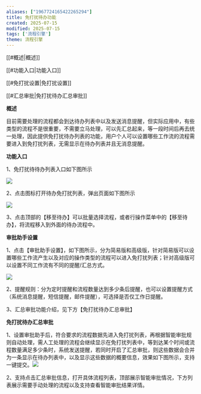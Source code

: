 ```yaml
---
aliases: ["1967724165422265294"]
title: 免打扰待办功能
created: 2025-07-15
modified: 2025-07-15
tags: ['流程引擎']
theme: 流程引擎
---
```


[[#概述|概述]]

[[#功能入口|功能入口]]

[[#免打扰设置|免打扰设置]]

[[#汇总审批|免打扰待办汇总审批]]

**概述**

目前需要处理的流程都会到达待办列表中以及发送消息提醒，但实际应用中，有些类型的流程不是很重要，不需要立马处理，可以先汇总起来，等一段时间后再去统一处理，因此提供免打扰待办列表的功能，用户个人可以设置哪些工作流的流程需要进入到免打扰列表，无需显示在待办列表并且无消息提醒。

**功能入口**

1、免打扰待待办列表入口如下图所示

![](https://myhelpdoc.oss-cn-heyuan.aliyuncs.com/mdimages/fd15cf89c204456f2186913789677c72.jpg)

2、点击图标打开待办免打扰列表，弹出页面如下图所示

![](https://myhelpdoc.oss-cn-heyuan.aliyuncs.com/mdimages/96065cfd594eb70e3da8787369a4b69f.jpg)

3、点击顶部的【移至待办】可以批量选择流程，或者行操作菜单中的【移至待办】，将流程移入到外面的待办流程中。

**审批助手设置**

1、点击【审批助手设置】，如下图所示，分为简易版和高级版，针对简易版可以设置哪些工作流产生以及对应的操作类型的流程可以进入免打扰列表；针对高级版可以设置不同工作流有不同的提醒/汇总方式。

![](https://myhelpdoc.oss-cn-heyuan.aliyuncs.com/mdimages/2b81ca656a4d8a7191df11cb46acb071.jpg)

2、提醒规则：分为定时提醒和流程数量达到多少条后提醒，也可以设置提醒方式（系统消息提醒，短信提醒，邮件提醒），可选择是否仅工作日提醒。

3、汇总审批功能介绍，见下方【免打扰待办汇总审批】

**免打扰待办汇总审批**

1、设置审批助手后，符合要求的流程数据先进入免打扰列表，再根据智能审批规则自动处理，需人工处理的流程会继续显示在免打扰列表中，等到达某个时间或流程数量满足多少条时，系统发送提醒，若同时开启了汇总审批，则这些数据会合并为一条显示在待办列表中，以及显示这些数据的概要信息，效果如下图所示，支持一键提交。![](https://myhelpdoc.oss-cn-heyuan.aliyuncs.com/mdimages/1dca328776589217ffea0883df0a3107.jpg)

2、支持点击汇总审批信息，打开具体流程列表，顶部展示智能审批情况，下方列表展示需要手动处理的流程以及支持查看智能审批结果详情。

